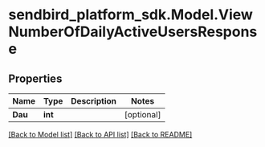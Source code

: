 
# sendbird_platform_sdk.Model.ViewNumberOfDailyActiveUsersResponse

## Properties

Name | Type | Description | Notes
------------ | ------------- | ------------- | -------------
**Dau** | **int** |  | [optional] 

[[Back to Model list]](../README.md#documentation-for-models)
[[Back to API list]](../README.md#documentation-for-api-endpoints)
[[Back to README]](../README.md)

